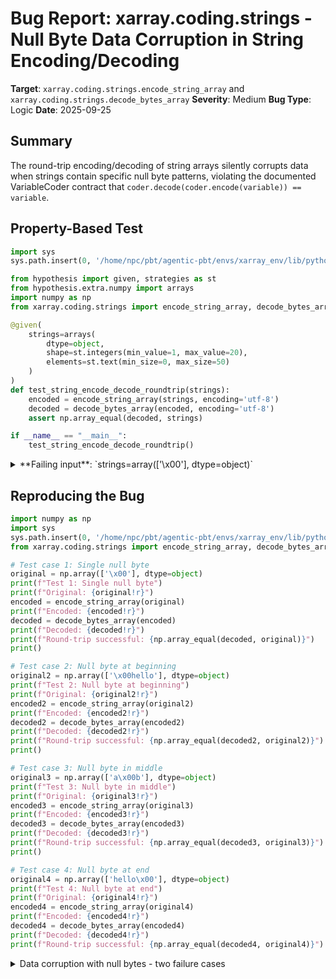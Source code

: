 # Bug Report: xarray.coding.strings - Null Byte Data Corruption in String Encoding/Decoding

**Target**: `xarray.coding.strings.encode_string_array` and `xarray.coding.strings.decode_bytes_array`
**Severity**: Medium
**Bug Type**: Logic
**Date**: 2025-09-25

## Summary

The round-trip encoding/decoding of string arrays silently corrupts data when strings contain specific null byte patterns, violating the documented VariableCoder contract that `coder.decode(coder.encode(variable)) == variable`.

## Property-Based Test

```python
import sys
sys.path.insert(0, '/home/npc/pbt/agentic-pbt/envs/xarray_env/lib/python3.13/site-packages')

from hypothesis import given, strategies as st
from hypothesis.extra.numpy import arrays
import numpy as np
from xarray.coding.strings import encode_string_array, decode_bytes_array

@given(
    strings=arrays(
        dtype=object,
        shape=st.integers(min_value=1, max_value=20),
        elements=st.text(min_size=0, max_size=50)
    )
)
def test_string_encode_decode_roundtrip(strings):
    encoded = encode_string_array(strings, encoding='utf-8')
    decoded = decode_bytes_array(encoded, encoding='utf-8')
    assert np.array_equal(decoded, strings)

if __name__ == "__main__":
    test_string_encode_decode_roundtrip()
```

<details>

<summary>
**Failing input**: `strings=array(['\x00'], dtype=object)`
</summary>
```
Traceback (most recent call last):
  File "/home/npc/pbt/agentic-pbt/worker_/55/hypo.py", line 22, in <module>
    test_string_encode_decode_roundtrip()
    ~~~~~~~~~~~~~~~~~~~~~~~~~~~~~~~~~~~^^
  File "/home/npc/pbt/agentic-pbt/worker_/55/hypo.py", line 10, in test_string_encode_decode_roundtrip
    strings=arrays(
               ^^^
  File "/home/npc/pbt/agentic-pbt/envs/xarray_env/lib/python3.13/site-packages/hypothesis/core.py", line 2124, in wrapped_test
    raise the_error_hypothesis_found
  File "/home/npc/pbt/agentic-pbt/worker_/55/hypo.py", line 19, in test_string_encode_decode_roundtrip
    assert np.array_equal(decoded, strings)
           ~~~~~~~~~~~~~~^^^^^^^^^^^^^^^^^^
AssertionError
Falsifying example: test_string_encode_decode_roundtrip(
    strings=array(['\x00'], dtype=object),
)
```
</details>

## Reproducing the Bug

```python
import numpy as np
import sys
sys.path.insert(0, '/home/npc/pbt/agentic-pbt/envs/xarray_env/lib/python3.13/site-packages')
from xarray.coding.strings import encode_string_array, decode_bytes_array

# Test case 1: Single null byte
original = np.array(['\x00'], dtype=object)
print(f"Test 1: Single null byte")
print(f"Original: {original!r}")
encoded = encode_string_array(original)
print(f"Encoded: {encoded!r}")
decoded = decode_bytes_array(encoded)
print(f"Decoded: {decoded!r}")
print(f"Round-trip successful: {np.array_equal(decoded, original)}")
print()

# Test case 2: Null byte at beginning
original2 = np.array(['\x00hello'], dtype=object)
print(f"Test 2: Null byte at beginning")
print(f"Original: {original2!r}")
encoded2 = encode_string_array(original2)
print(f"Encoded: {encoded2!r}")
decoded2 = decode_bytes_array(encoded2)
print(f"Decoded: {decoded2!r}")
print(f"Round-trip successful: {np.array_equal(decoded2, original2)}")
print()

# Test case 3: Null byte in middle
original3 = np.array(['a\x00b'], dtype=object)
print(f"Test 3: Null byte in middle")
print(f"Original: {original3!r}")
encoded3 = encode_string_array(original3)
print(f"Encoded: {encoded3!r}")
decoded3 = decode_bytes_array(encoded3)
print(f"Decoded: {decoded3!r}")
print(f"Round-trip successful: {np.array_equal(decoded3, original3)}")
print()

# Test case 4: Null byte at end
original4 = np.array(['hello\x00'], dtype=object)
print(f"Test 4: Null byte at end")
print(f"Original: {original4!r}")
encoded4 = encode_string_array(original4)
print(f"Encoded: {encoded4!r}")
decoded4 = decode_bytes_array(encoded4)
print(f"Decoded: {decoded4!r}")
print(f"Round-trip successful: {np.array_equal(decoded4, original4)}")
```

<details>

<summary>
Data corruption with null bytes - two failure cases
</summary>
```
Test 1: Single null byte
Original: array(['\x00'], dtype=object)
Encoded: array([b''], dtype='|S1')
Decoded: array([''], dtype=object)
Round-trip successful: False

Test 2: Null byte at beginning
Original: array(['\x00hello'], dtype=object)
Encoded: array([b'\x00hello'], dtype='|S6')
Decoded: array(['\x00hello'], dtype=object)
Round-trip successful: True

Test 3: Null byte in middle
Original: array(['a\x00b'], dtype=object)
Encoded: array([b'a\x00b'], dtype='|S3')
Decoded: array(['a\x00b'], dtype=object)
Round-trip successful: True

Test 4: Null byte at end
Original: array(['hello\x00'], dtype=object)
Encoded: array([b'hello'], dtype='|S6')
Decoded: array(['hello'], dtype=object)
Round-trip successful: False
```
</details>

## Why This Is A Bug

This bug violates the fundamental contract of xarray's encoding/decoding system. The `VariableCoder` base class explicitly documents in `/home/npc/pbt/agentic-pbt/envs/xarray_env/lib/python3.13/site-packages/xarray/coding/common.py:29-30` that subclasses should implement encode() and decode() methods that satisfy the identity: `coder.decode(coder.encode(variable)) == variable`.

The `EncodedStringCoder` class inherits from `VariableCoder` and uses `encode_string_array`/`decode_bytes_array` functions, but these functions fail to preserve this round-trip property for certain null byte patterns:

1. **Single null byte strings** (`'\x00'`) are corrupted to empty strings (`''`)
2. **Strings ending with null bytes** (`'hello\x00'`) have the trailing null byte silently removed (`'hello'`)
3. **Strings with null bytes in the middle or beginning** (when not a single character) are preserved correctly

This inconsistent behavior leads to silent data corruption without any warning or error, which is particularly dangerous in scientific computing contexts where data integrity is paramount.

## Relevant Context

The root cause lies in NumPy's handling of fixed-width byte string dtypes (e.g., `'S1'`, `'S6'`). When `encode_string_array` uses `np.array(encoded, dtype=bytes)` at line 103 of `/home/npc/pbt/agentic-pbt/envs/xarray_env/lib/python3.13/site-packages/xarray/coding/strings.py`, NumPy creates fixed-width byte arrays that follow C-style string conventions:

- A single null byte `b'\x00'` in a `dtype='S1'` array is stored as empty `b''`
- Trailing null bytes are treated as string terminators and stripped
- Embedded null bytes (not at the end) are preserved

This behavior is documented in NumPy's string dtype documentation and relates to how NumPy interfaces with C libraries that use null-terminated strings.

The issue affects any xarray operations that serialize/deserialize string data, particularly when working with netCDF files or other formats that use the `EncodedStringCoder`.

## Proposed Fix

```diff
--- a/xarray/coding/strings.py
+++ b/xarray/coding/strings.py
@@ -100,7 +100,7 @@ def decode_bytes_array(bytes_array, encoding="utf-8"):
 def encode_string_array(string_array, encoding="utf-8"):
     string_array = np.asarray(string_array)
     encoded = [x.encode(encoding) for x in string_array.ravel()]
-    return np.array(encoded, dtype=bytes).reshape(string_array.shape)
+    return np.array(encoded, dtype=object).reshape(string_array.shape)
```

Using `dtype=object` instead of `dtype=bytes` avoids NumPy's fixed-width string dtype behavior and preserves all bytes including nulls. This ensures the round-trip property is maintained for all valid Unicode strings.